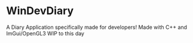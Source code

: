 # WinDevDiary

A Diary Application specifically made for developers! Made with C++ and ImGui/OpenGL3
WIP to this day